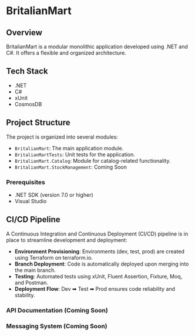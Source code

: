# BritalianMart

## Overview

BritalianMart is a modular monolithic application developed using .NET and C#.
It offers a flexible and organized architecture.

## Tech Stack

- .NET
- C#
- xUnit
- CosmosDB 

## Project Structure

The project is organized into several modules:

- `BritalianMart`: The main application module.
- `BritalianMartTests`: Unit tests for the application.
- `BritalianMart.Catalog`: Module for catalog-related functionality.
- `BritalianMart.StockManagement`: Coming Soon
  
### Prerequisites

- .NET SDK (version 7.0 or higher)
- Visual Studio


## CI/CD Pipeline

A Continuous Integration and Continuous Deployment (CI/CD) pipeline is in place to streamline development and deployment:

- **Environment Provisioning**: Environments (dev, test, prod) are created using Terraform on terraform.io.
- **Branch Deployment**: Code is automatically deployed upon merging into the main branch.
- **Testing**: Automated tests using xUnit, Fluent Assertion, Fixture, Moq, and Postman.
- **Deployment Flow**: Dev ➡ Test ➡ Prod ensures code reliability and stability.

### API Documentation (Coming Soon)
### Messaging System (Coming Soon)
